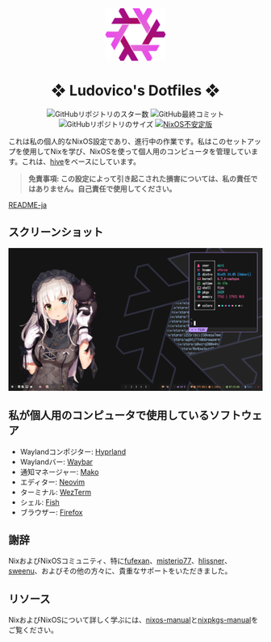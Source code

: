 <div align="center">
    <img alt="NixOS" src="assets/nix-snowflake.svg" width="120px"/>
    <h1>❖ Ludovico's Dotfiles ❖</h1>
    <img src="https://img.shields.io/github/stars/ludovicopiero/dotfiles?style=for-the-badge&labelColor=1B2330&color=ef65ea" alt="GitHubリポジトリのスター数"/>
    <img src="https://img.shields.io/github/last-commit/ludovicopiero/dotfiles?style=for-the-badge&labelColor=1B2330&color=ef65ea" alt="GitHub最終コミット"/>
    <img src="https://img.shields.io/github/repo-size/ludovicopiero/dotfiles?style=for-the-badge&labelColor=1B2330&color=ef65ea" alt="GitHubリポジトリのサイズ"/>
    <a href="https://nixos.org" target="_blank">
        <img src="https://img.shields.io/badge/NixOS-unstable-blue.svg?style=for-the-badge&labelColor=1B2330&logo=NixOS&logoColor=white&color=ef65ea" alt="NixOS不安定版"/>
    </a>
</div>

これは私の個人的なNixOS設定であり、進行中の作業です。私はこのセットアップを使用してNixを学び、NixOSを使って個人用のコンピュータを管理しています。これは、[hive](https://github.com/digga/hive)をベースにしています。

> **免責事項: この設定によって引き起こされた損害については、私の責任ではありません。自己責任で使用してください。**

[README-ja](README-ja.md)

## **スクリーンショット**

![スクリーンショット](assets/ss.png)

## **私が個人用のコンピュータで使用しているソフトウェア**

- Waylandコンポジター: [Hyprland](https://hyprland.org)
- Waylandバー: [Waybar](https://github.com/Alexays/Waybar)
- 通知マネージャー: [Mako](https://github.com/emersion/mako)
- エディター: [Neovim](https://neovim.io/)
- ターミナル: [WezTerm](https://github.com/wez/wezterm)
- シェル: [Fish](https://fishshell.com/)
- ブラウザー: [Firefox](https://www.mozilla.org/en-US/firefox)

## **謝辞**

NixおよびNixOSコミュニティ、特に[fufexan](https://github.com/fufexan)、[misterio77](https://github.com/misterio77)、[hlissner](https://github.com/hlissner)、[sweenu](https://github.com/sweenu)、およびその他の方々に、貴重なサポートをいただきました。

## **リソース**

NixおよびNixOSについて詳しく学ぶには、[nixos-manual](https://nixos.org/manual/nixos/stable/)と[nixpkgs-manual](https://nixos.org/manual/nixpkgs/stable/)をご覧ください。
